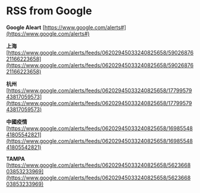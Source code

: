 # RSS from Google

**Google Aleart**  [https://www.google.com/alerts#](https://www.google.com/alerts#)

**上海**   [https://www.google.com/alerts/feeds/06202945033240825658/5902687621166223658](https://www.google.com/alerts/feeds/06202945033240825658/5902687621166223658)

**杭州**   [https://www.google.com/alerts/feeds/06202945033240825658/1779957943817059573](https://www.google.com/alerts/feeds/06202945033240825658/1779957943817059573)

**中國疫情**   [https://www.google.com/alerts/feeds/06202945033240825658/1698554841805542821](https://www.google.com/alerts/feeds/06202945033240825658/1698554841805542821)

**TAMPA**    [https://www.google.com/alerts/feeds/06202945033240825658/562366803853233969](https://www.google.com/alerts/feeds/06202945033240825658/562366803853233969)